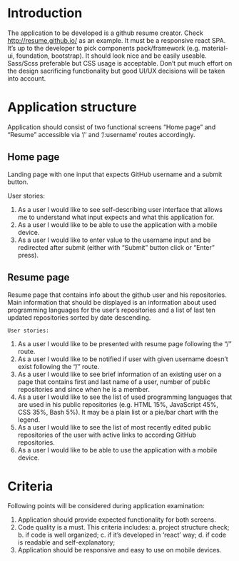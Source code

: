 # Introduction

The application to be developed is a github resume creator. Check http://resume.github.io/ as an example. It must be a responsive react SPA. It’s up to the developer to pick components pack/framework (e.g. material-ui, foundation, bootstrap). It should look nice and be easily useable. Sass/Scss preferable but CSS usage is acceptable. Don’t put much effort on the design sacrificing functionality but good UI/UX decisions will be taken into account.

# Application structure

Application should consist of two functional screens “Home page” and “Resume” accessible via ‘/’ and ‘/:username’ routes accordingly.

## Home page

Landing page with one input that expects GitHub username and a submit button. 

User stories:
1.	As a user I would like to see self-describing user interface that allows me to understand what input expects and what this application for.
2.	As a user I would like to be able to use the application with a mobile device.
3.	As a user I would like to enter value to the username input and be redirected after submit (either with “Submit” button click or “Enter” press).

## Resume page

Resume page that contains info about the github user and his repositories. Main information that should be displayed is an information about used programming languages for the user’s repositories and a list of last ten updated repositories sorted by date descending. 

	User stories:
1.	As a user I would like to be presented with resume page following the “/<username>” route.
2.	As a user I would like to be notified if user with given username doesn’t exist following the “/<username>” route.
3.	As a user I would like to see brief information of an existing user on a page that contains first and last name of a user, number of public repositories and since when he is a member.
4.	As a user I would like to see the list of used programming languages that are used in his public repositories (e.g. HTML 15%, JavaScript 45%, CSS 35%, Bash 5%). It may be a plain list or a pie/bar chart with the legend.
5.	As a user I would like to see the list of most recently edited public repositories of the user with active links to according GitHub repositories.
6.	As a user I would like to be able to use the application with a mobile device.

# Criteria

Following points will be considered during application examination:
1.	Application should provide expected functionality for both screens.
2.	Code quality is a must. This criteria includes: 
  a.	project structure check;
  b.	if code is well organized;
  c.	if it’s developed in ‘react’ way;
  d.	if code is readable and self-explanatory;
3.	Application should be responsive and easy to use on mobile devices.
